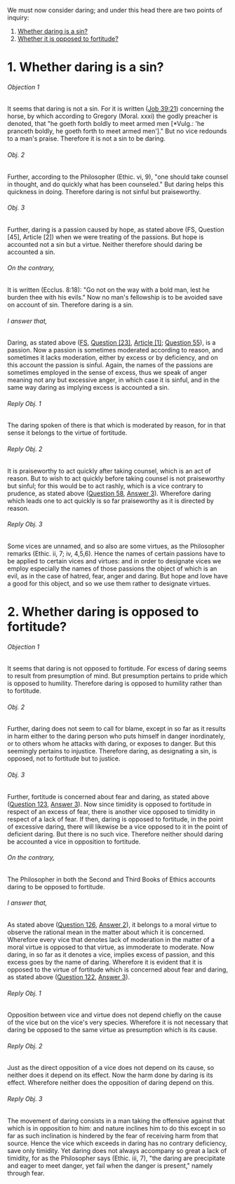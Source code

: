 We must now consider daring; and under this head there are two points of inquiry:  

1. [ Whether daring is a sin?](#1.%20Whether%20daring%20is%20a%20sin?)
2. [ Whether it is opposed to fortitude?](#2.%20Whether%20daring%20is%20opposed%20to%20fortitude?)



# 1. Whether daring is a sin? 

###### Objection 1
It seems that daring is not a sin. For it is written ([Job 39:21](http://bible.gospelcom.net/bible?Job+39:21)) concerning the horse, by which according to Gregory (Moral. xxxi) the godly preacher is denoted, that "he goeth forth boldly to meet armed men \[\*Vulg.: 'he pranceth boldly, he goeth forth to meet armed men'\]." But no vice redounds to a man's praise. Therefore it is not a sin to be daring.  

###### Obj. 2
Further, according to the Philosopher (Ethic. vi, 9), "one should take counsel in thought, and do quickly what has been counseled." But daring helps this quickness in doing. Therefore daring is not sinful but praiseworthy.  

###### Obj. 3
Further, daring is a passion caused by hope, as stated above (FS, Question \[45\], Article \[2\]) when we were treating of the passions. But hope is accounted not a sin but a virtue. Neither therefore should daring be accounted a sin.  

###### On the contrary,
It is written (Ecclus. 8:18): "Go not on the way with a bold man, lest he burden thee with his evils." Now no man's fellowship is to be avoided save on account of sin. Therefore daring is a sin.  

###### I answer that,
Daring, as stated above ([FS](../FS.html), [Question \[23\]](../FS/FS023.html#FSQ23OUTP1), [Article \[1\]](../FS/FS023.html#FSQ23A1THEP1); [Question 55](../../047.%20Prudence/55.%20Vices%20Opposed%20to%20Prudence%20by%20Way%20of%20Resemblance.md)), is a passion. Now a passion is sometimes moderated according to reason, and sometimes it lacks moderation, either by excess or by deficiency, and on this account the passion is sinful. Again, the names of the passions are sometimes employed in the sense of excess, thus we speak of anger meaning not any but excessive anger, in which case it is sinful, and in the same way daring as implying excess is accounted a sin.  

###### Reply Obj. 1
The daring spoken of there is that which is moderated by reason, for in that sense it belongs to the virtue of fortitude.  

###### Reply Obj. 2
It is praiseworthy to act quickly after taking counsel, which is an act of reason. But to wish to act quickly before taking counsel is not praiseworthy but sinful; for this would be to act rashly, which is a vice contrary to prudence, as stated above ([Question 58](../../057.%20Justice/58.%20Justice.md), [Answer 3](../../057.%20Justice/58.%20Justice.md#3.%20Whether%20justice%20is%20a%20virtue?%20)). Wherefore daring which leads one to act quickly is so far praiseworthy as it is directed by reason.  

###### Reply Obj. 3
Some vices are unnamed, and so also are some virtues, as the Philosopher remarks (Ethic. ii, 7; iv, 4,5,6). Hence the names of certain passions have to be applied to certain vices and virtues: and in order to designate vices we employ especially the names of those passions the object of which is an evil, as in the case of hatred, fear, anger and daring. But hope and love have a good for this object, and so we use them rather to designate virtues.  




# 2. Whether daring is opposed to fortitude? 

###### Objection 1
It seems that daring is not opposed to fortitude. For excess of daring seems to result from presumption of mind. But presumption pertains to pride which is opposed to humility. Therefore daring is opposed to humility rather than to fortitude.  

###### Obj. 2
Further, daring does not seem to call for blame, except in so far as it results in harm either to the daring person who puts himself in danger inordinately, or to others whom he attacks with daring, or exposes to danger. But this seemingly pertains to injustice. Therefore daring, as designating a sin, is opposed, not to fortitude but to justice.  

###### Obj. 3
Further, fortitude is concerned about fear and daring, as stated above ([Question 123](../123.%20Fortitude/123.%20Fortitude.md), [Answer 3](../123.%20Fortitude/123.%20Fortitude.md#3.%20Whether%20fortitude%20is%20about%20fear%20and%20dying?%20)). Now since timidity is opposed to fortitude in respect of an excess of fear, there is another vice opposed to timidity in respect of a lack of fear. If then, daring is opposed to fortitude, in the point of excessive daring, there will likewise be a vice opposed to it in the point of deficient daring. But there is no such vice. Therefore neither should daring be accounted a vice in opposition to fortitude.  

###### On the contrary,
The Philosopher in both the Second and Third Books of Ethics accounts daring to be opposed to fortitude.  

###### I answer that,
As stated above ([Question 126](126.%20Fearlessness.md), [Answer 2](126.%20Fearlessness.md#2.%20Whether%20fearlessness%20is%20opposed%20to%20fortitude?%20)), it belongs to a moral virtue to observe the rational mean in the matter about which it is concerned. Wherefore every vice that denotes lack of moderation in the matter of a moral virtue is opposed to that virtue, as immoderate to moderate. Now daring, in so far as it denotes a vice, implies excess of passion, and this excess goes by the name of daring. Wherefore it is evident that it is opposed to the virtue of fortitude which is concerned about fear and daring, as stated above ([Question 122](../../118.%20Vices%20Opposed%20to%20Liberality/122.%20Precepts%20of%20Justice.md), [Answer 3](../../118.%20Vices%20Opposed%20to%20Liberality/122.%20Precepts%20of%20Justice.md#3.%20Whether%20the%20second%20precept%20of%20the%20decalogue%20is%20fittingly%20expressed?%20)).  

###### Reply Obj. 1
Opposition between vice and virtue does not depend chiefly on the cause of the vice but on the vice's very species. Wherefore it is not necessary that daring be opposed to the same virtue as presumption which is its cause.  

###### Reply Obj. 2
Just as the direct opposition of a vice does not depend on its cause, so neither does it depend on its effect. Now the harm done by daring is its effect. Wherefore neither does the opposition of daring depend on this.  

###### Reply Obj. 3
The movement of daring consists in a man taking the offensive against that which is in opposition to him: and nature inclines him to do this except in so far as such inclination is hindered by the fear of receiving harm from that source. Hence the vice which exceeds in daring has no contrary deficiency, save only timidity. Yet daring does not always accompany so great a lack of timidity, for as the Philosopher says (Ethic. iii, 7), "the daring are precipitate and eager to meet danger, yet fail when the danger is present," namely through fear.